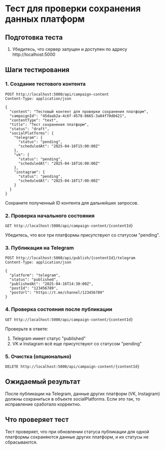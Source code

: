 # Тест для проверки сохранения данных платформ

## Подготовка теста

1. Убедитесь, что сервер запущен и доступен по адресу http://localhost:5000

## Шаги тестирования

### 1. Создание тестового контента

```http
POST http://localhost:5000/api/campaign-content
Content-Type: application/json

{
  "content": "Тестовый контент для проверки сохранения платформ",
  "campaignId": "45daab2a-4c6f-4578-8665-3a04f70d0421",
  "contentType": "text",
  "title": "Тест сохранения платформ",
  "status": "draft",
  "socialPlatforms": {
    "telegram": {
      "status": "pending",
      "scheduledAt": "2025-04-16T15:00:00Z"
    },
    "vk": {
      "status": "pending",
      "scheduledAt": "2025-04-16T16:00:00Z"
    },
    "instagram": {
      "status": "pending",
      "scheduledAt": "2025-04-16T17:00:00Z"
    }
  }
}
```

Сохраните полученный ID контента для дальнейших запросов.

### 2. Проверка начального состояния

```http
GET http://localhost:5000/api/campaign-content/{contentId}
```

Убедитесь, что все три платформы присутствуют со статусом "pending".

### 3. Публикация на Telegram

```http
POST http://localhost:5000/api/publish/{contentId}/telegram
Content-Type: application/json

{
  "platform": "telegram",
  "status": "published",
  "publishedAt": "2025-04-16T14:30:00Z",
  "postId": "123456789",
  "postUrl": "https://t.me/channel/123456789"
}
```

### 4. Проверка состояния после публикации

```http
GET http://localhost:5000/api/campaign-content/{contentId}
```

Проверьте в ответе:
1. Telegram имеет статус "published"
2. VK и Instagram всё еще присутствуют со статусом "pending"

### 5. Очистка (опционально)

```http
DELETE http://localhost:5000/api/campaign-content/{contentId}
```

## Ожидаемый результат

После публикации на Telegram, данные других платформ (VK, Instagram) должны сохраниться в объекте socialPlatforms. Если это так, то исправление сработало корректно.

## Что проверяет тест

Тест проверяет, что при обновлении статуса публикации для одной платформы сохраняются данные других платформ, и их статусы не сбрасываются.